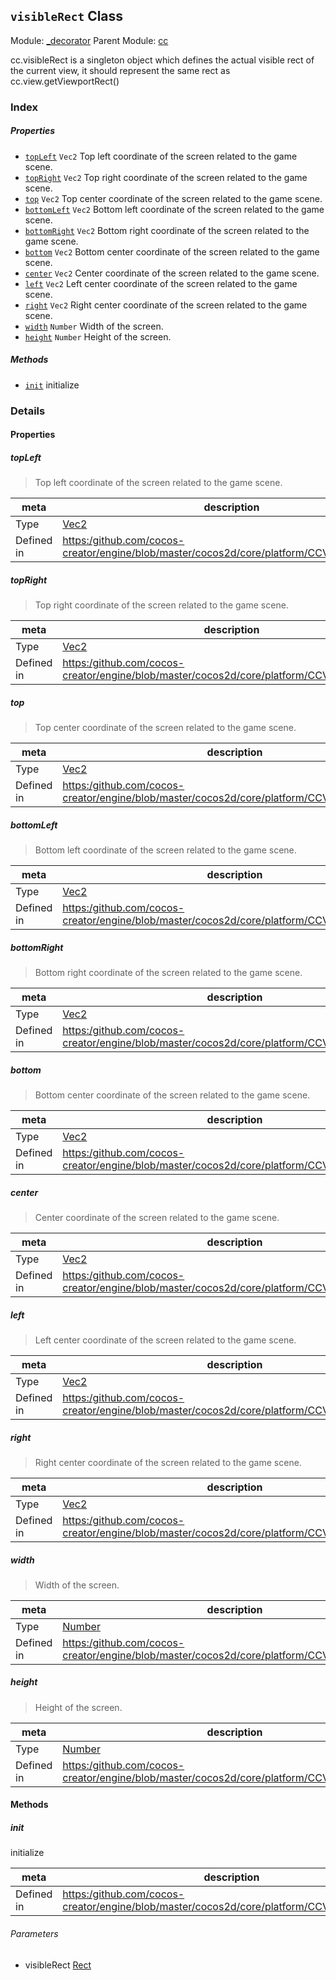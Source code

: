 ## `visibleRect` Class



Module: [_decorator](../modules/_decorator.md)
Parent Module: [cc](../modules/cc.md)


cc.visibleRect is a singleton object which defines the actual visible rect of the current view,
it should represent the same rect as cc.view.getViewportRect()


### Index

##### Properties

  - [`topLeft`](#topleft) `Vec2` Top left coordinate of the screen related to the game scene.
  - [`topRight`](#topright) `Vec2` Top right coordinate of the screen related to the game scene.
  - [`top`](#top) `Vec2` Top center coordinate of the screen related to the game scene.
  - [`bottomLeft`](#bottomleft) `Vec2` Bottom left coordinate of the screen related to the game scene.
  - [`bottomRight`](#bottomright) `Vec2` Bottom right coordinate of the screen related to the game scene.
  - [`bottom`](#bottom) `Vec2` Bottom center coordinate of the screen related to the game scene.
  - [`center`](#center) `Vec2` Center coordinate of the screen related to the game scene.
  - [`left`](#left) `Vec2` Left center coordinate of the screen related to the game scene.
  - [`right`](#right) `Vec2` Right center coordinate of the screen related to the game scene.
  - [`width`](#width) `Number` Width of the screen.
  - [`height`](#height) `Number` Height of the screen.



##### Methods

  - [`init`](#init) initialize



### Details


#### Properties


##### topLeft

> Top left coordinate of the screen related to the game scene.

| meta | description |
|------|-------------|
| Type | <a href="../classes/Vec2.html" class="crosslink">Vec2</a> |
| Defined in | [https:/github.com/cocos-creator/engine/blob/master/cocos2d/core/platform/CCVisibleRect.js:93](https:/github.com/cocos-creator/engine/blob/master/cocos2d/core/platform/CCVisibleRect.js#L93) |



##### topRight

> Top right coordinate of the screen related to the game scene.

| meta | description |
|------|-------------|
| Type | <a href="../classes/Vec2.html" class="crosslink">Vec2</a> |
| Defined in | [https:/github.com/cocos-creator/engine/blob/master/cocos2d/core/platform/CCVisibleRect.js:98](https:/github.com/cocos-creator/engine/blob/master/cocos2d/core/platform/CCVisibleRect.js#L98) |



##### top

> Top center coordinate of the screen related to the game scene.

| meta | description |
|------|-------------|
| Type | <a href="../classes/Vec2.html" class="crosslink">Vec2</a> |
| Defined in | [https:/github.com/cocos-creator/engine/blob/master/cocos2d/core/platform/CCVisibleRect.js:103](https:/github.com/cocos-creator/engine/blob/master/cocos2d/core/platform/CCVisibleRect.js#L103) |



##### bottomLeft

> Bottom left coordinate of the screen related to the game scene.

| meta | description |
|------|-------------|
| Type | <a href="../classes/Vec2.html" class="crosslink">Vec2</a> |
| Defined in | [https:/github.com/cocos-creator/engine/blob/master/cocos2d/core/platform/CCVisibleRect.js:108](https:/github.com/cocos-creator/engine/blob/master/cocos2d/core/platform/CCVisibleRect.js#L108) |



##### bottomRight

> Bottom right coordinate of the screen related to the game scene.

| meta | description |
|------|-------------|
| Type | <a href="../classes/Vec2.html" class="crosslink">Vec2</a> |
| Defined in | [https:/github.com/cocos-creator/engine/blob/master/cocos2d/core/platform/CCVisibleRect.js:113](https:/github.com/cocos-creator/engine/blob/master/cocos2d/core/platform/CCVisibleRect.js#L113) |



##### bottom

> Bottom center coordinate of the screen related to the game scene.

| meta | description |
|------|-------------|
| Type | <a href="../classes/Vec2.html" class="crosslink">Vec2</a> |
| Defined in | [https:/github.com/cocos-creator/engine/blob/master/cocos2d/core/platform/CCVisibleRect.js:118](https:/github.com/cocos-creator/engine/blob/master/cocos2d/core/platform/CCVisibleRect.js#L118) |



##### center

> Center coordinate of the screen related to the game scene.

| meta | description |
|------|-------------|
| Type | <a href="../classes/Vec2.html" class="crosslink">Vec2</a> |
| Defined in | [https:/github.com/cocos-creator/engine/blob/master/cocos2d/core/platform/CCVisibleRect.js:123](https:/github.com/cocos-creator/engine/blob/master/cocos2d/core/platform/CCVisibleRect.js#L123) |



##### left

> Left center coordinate of the screen related to the game scene.

| meta | description |
|------|-------------|
| Type | <a href="../classes/Vec2.html" class="crosslink">Vec2</a> |
| Defined in | [https:/github.com/cocos-creator/engine/blob/master/cocos2d/core/platform/CCVisibleRect.js:128](https:/github.com/cocos-creator/engine/blob/master/cocos2d/core/platform/CCVisibleRect.js#L128) |



##### right

> Right center coordinate of the screen related to the game scene.

| meta | description |
|------|-------------|
| Type | <a href="../classes/Vec2.html" class="crosslink">Vec2</a> |
| Defined in | [https:/github.com/cocos-creator/engine/blob/master/cocos2d/core/platform/CCVisibleRect.js:133](https:/github.com/cocos-creator/engine/blob/master/cocos2d/core/platform/CCVisibleRect.js#L133) |



##### width

> Width of the screen.

| meta | description |
|------|-------------|
| Type | <a href="https://developer.mozilla.org/en/JavaScript/Reference/Global_Objects/Number" class="crosslink external" target="_blank">Number</a> |
| Defined in | [https:/github.com/cocos-creator/engine/blob/master/cocos2d/core/platform/CCVisibleRect.js:138](https:/github.com/cocos-creator/engine/blob/master/cocos2d/core/platform/CCVisibleRect.js#L138) |



##### height

> Height of the screen.

| meta | description |
|------|-------------|
| Type | <a href="https://developer.mozilla.org/en/JavaScript/Reference/Global_Objects/Number" class="crosslink external" target="_blank">Number</a> |
| Defined in | [https:/github.com/cocos-creator/engine/blob/master/cocos2d/core/platform/CCVisibleRect.js:143](https:/github.com/cocos-creator/engine/blob/master/cocos2d/core/platform/CCVisibleRect.js#L143) |






<!-- Method Block -->
#### Methods


##### init

initialize

| meta | description |
|------|-------------|
| Defined in | [https:/github.com/cocos-creator/engine/blob/master/cocos2d/core/platform/CCVisibleRect.js:49](https:/github.com/cocos-creator/engine/blob/master/cocos2d/core/platform/CCVisibleRect.js#L49) |

###### Parameters
- visibleRect <a href="../classes/Rect.html" class="crosslink">Rect</a> 



